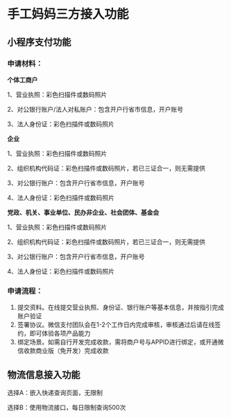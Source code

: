 # 手工妈妈三方接入功能

## 小程序支付功能

### 申请材料：

**个体工商户**

1、营业执照：彩色扫描件或数码照片

2、对公银行账户/法人对私账户：包含开户行省市信息，开户账号

3、法人身份证：彩色扫描件或数码照片

**企业**

1、营业执照：彩色扫描件或数码照片

2、组织机构代码证：彩色扫描件或数码照片，若已三证合一，则无需提供

3、对公银行账户：包含开户行省市信息，开户账号

4、法人身份证：彩色扫描件或数码照片

**党政、机关、事业单位、民办非企业、社会团体、基金会**

1、营业执照：彩色扫描件或数码照片

2、组织机构代码证：彩色扫描件或数码照片，若已三证合一，则无需提供

3、对公银行账户：包含开户行省市信息，开户账号

4、法人身份证：彩色扫描件或数码照片

### 申请流程：

1. 提交资料。在线提交营业执照、身份证、银行账户等基本信息，并按指引完成账户验证
2. 签署协议。微信支付团队会在1-2个工作日内完成审核，审核通过后请在线签约，即可体验各项产品能力
3. 绑定场景。如需自行开发完成收款，需将商户号与APPID进行绑定，或开通微信收款商业版（免开发）完成收款

## 物流信息接入功能

选择A：嵌入快递查询页面，无限制

选择B：使用物流接口，每日限制查询500次